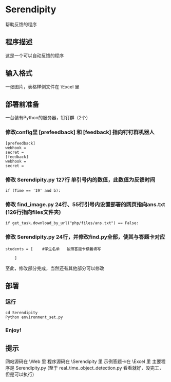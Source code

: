 # Serendipity
帮助反馈的程序

## 程序描述

这是一个可以自动反馈的程序

## 输入格式

一张图片，表格样例文件在 \Excel 里


## 部署前准备

一台装有Python的服务器，钉钉群（2个）

### 修改config里 [prefeedback] 和 [feedback] 指向钉钉群机器人

```
[prefeedback]
webhook = 
secret = 
[feedback]
webhook = 
secret = 
```

### 修改 Serendipity.py 127行 单引号内的数值，此数值为反馈时间

```
if (Time == '19' and b):
```

### 修改 find_image.py 24行、55行引号内设置部署的网页指向ans.txt    (126行指向files文件夹)

```
if get_task.download_by_url("php/files/ans.txt") == False:
```

### 修改 Serendipity.py 24行，并修改find.py全部，使其与答题卡对应

```
students = [	#学生名单	按照答题卡横着填写

	]
```

至此，修改部分完成，当然还有其他部分可以修改

## 部署

### 运行

```
cd Serendipity
Python environment_set.py
```

### Enjoy!


## 提示

网站源码在 \Web 里
程序源码在 \Serendipity 里
示例答题卡在 \Excel 里
主要程序是 Serendipity.py (至于 real_time_object_detection.py 看看就好，没完工，但是可以执行)
